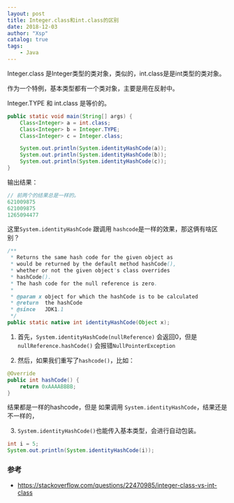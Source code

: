 ```yaml
---
layout: post
title: Integer.class和int.class的区别
date: 2018-12-03
author: "Xsp"
catalog: true
tags:
    - Java
---
```




Integer.class 是Integer类型的类对象，类似的，int.class是是int类型的类对象。

作为一个特例，基本类型都有一个类对象，主要是用在反射中。

Integer.TYPE 和 int.class 是等价的。

```java
public static void main(String[] args) {
    Class<Integer> a = int.class;
    Class<Integer> b = Integer.TYPE;
    Class<Integer> c = Integer.class;

    System.out.println(System.identityHashCode(a));
    System.out.println(System.identityHashCode(b));
    System.out.println(System.identityHashCode(c));
}
```

输出结果：

```java
// 前两个的结果总是一样的。
621009875
621009875
1265094477
```



这里`System.identityHashCode` 跟调用 `hashcode`是一样的效果，那这俩有啥区别？

```java
/**
 * Returns the same hash code for the given object as
 * would be returned by the default method hashCode(),
 * whether or not the given object's class overrides
 * hashCode().
 * The hash code for the null reference is zero.
 *
 * @param x object for which the hashCode is to be calculated
 * @return  the hashCode
 * @since   JDK1.1
 */
public static native int identityHashCode(Object x);
```

1. 首先，`System.identityHashCode(nullReference)` 会返回0，但是 `nullReference.hashCode()` 会报错`NullPointerException`



2. 然后，如果我们重写了`hashcode()`，比如：

```java
@Override
public int hashCode() {
    return 0xAAAABBBB;
}
```

结果都是一样的hashcode，但是 如果调用 `System.identityHashCode`，结果还是不一样的，



3. `System.identityHashCode()`也能传入基本类型，会进行自动包装。

```java
int i = 5;
System.out.println(System.identityHashCode(i));
```



### 参考

- https://stackoverflow.com/questions/22470985/integer-class-vs-int-class
